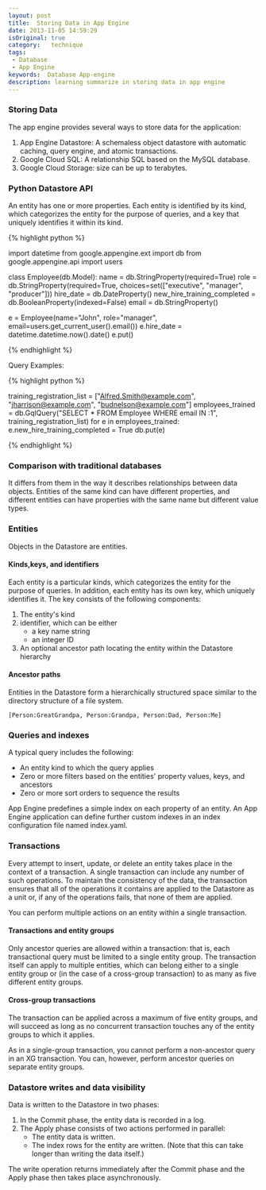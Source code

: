 ```yaml
---
layout: post
title:  Storing Data in App Engine
date: 2013-11-05 14:59:29
isOriginal: true
category:   technique
tags:
 - Database   
 - App Engine
keywords:  Database App-engine
description: learning summarize in storing data in app engine
---
```

### Storing Data

The app engine provides several ways to store data for the application:

1. App Engine Datastore: A schemaless object datastore with automatic caching, query engine, and atomic transactions.
2. Google Cloud SQL: A relationship SQL based on the MySQL database.
3. Google Cloud Storage: size can be up to terabytes.

### Python Datastore API

An entity has one or more properties. Each entity is identified by its kind, which categorizes the entity for the purpose of queries, and a key that uniquely identifies it within its kind.

{% highlight python %}

import datetime
from google.appengine.ext import db
from google.appengine.api import users


class Employee(db.Model):
  name = db.StringProperty(required=True)
  role = db.StringProperty(required=True,
                           choices=set(["executive", "manager", "producer"]))
  hire_date = db.DateProperty()
  new_hire_training_completed = db.BooleanProperty(indexed=False)
  email = db.StringProperty()


e = Employee(name="John",
             role="manager",
             email=users.get_current_user().email())
e.hire_date = datetime.datetime.now().date()
e.put()

{% endhighlight  %}

Query Examples:

{% highlight python %}

training_registration_list = ["Alfred.Smith@example.com",
                              "jharrison@example.com",
                              "budnelson@example.com"]
employees_trained = db.GqlQuery("SELECT * FROM Employee WHERE email IN :1",
                                training_registration_list)
for e in employees_trained:
  e.new_hire_training_completed = True
  db.put(e)

{% endhighlight  %}

### Comparison with traditional databases

It differs from them in the way it describes relationships between data objects. Entities of the same kind can have different properties, and different entities can have properties with the same name but different value types.

### Entities

Objects in the Datastore are entities.

#### Kinds,keys, and identifiers

Each entity is a particular kinds, which categorizes the entity for the purpose of queries. In addition, each entity has its own key, which uniquely identifies it. The key consists of the following components:

1. The entity's kind
2. identifier, which can be either
    * a key name string
    * an integer ID
3. An optional ancestor path locating the entity within the Datastore hierarchy

#### Ancestor paths

Entities in the Datastore form a hierarchically structured space similar to the directory structure of a file system.

>
    [Person:GreatGrandpa, Person:Grandpa, Person:Dad, Person:Me]
 

### Queries and indexes

A typical query includes the following:

* An entity kind to which the query applies
* Zero or more filters based on the entities' property values, keys, and ancestors
* Zero or more sort orders to sequence the results

App Engine predefines a simple index on each property of an entity. An App Engine application can define further custom indexes in an index configuration file named index.yaml.

### Transactions

Every attempt to insert, update, or delete an entity takes place in the context of a transaction. A single transaction can include any number of such operations. To maintain the consistency of the data, the transaction ensures that all of the operations it contains are applied to the Datastore as a unit or, if any of the operations fails, that none of them are applied.

You can perform multiple actions on an entity within a single transaction.

#### Transactions and entity groups

Only ancestor queries are allowed within a transaction: that is, each transactional query must be limited to a single entity group. The transaction itself can apply to multiple entities, which can belong either to a single entity group or (in the case of a cross-group transaction) to as many as five different entity groups.

#### Cross-group transactions

The transaction can be applied across a maximum of five entity groups, and will succeed as long as no concurrent transaction touches any of the entity groups to which it applies.

As in a single-group transaction, you cannot perform a non-ancestor query in an XG transaction. You can, however, perform ancestor queries on separate entity groups.

### Datastore writes and data visibility

Data is written to the Datastore in two phases:

1. In the Commit phase, the entity data is recorded in a log.
2. The Apply phase consists of two actions performed in parallel:
    * The entity data is written.
    * The index rows for the entity are written. (Note that this can take longer than writing the data itself.)

The write operation returns immediately after the Commit phase and the Apply phase then takes place asynchronously.





